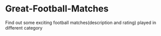 # Great-Football-Matches
Find out some exciting football matches(description and rating) played in different category
